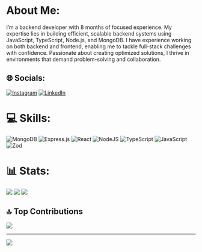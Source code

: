# About Me:
I’m a backend developer with 8 months of focused experience. My expertise lies in building efficient, scalable backend systems using JavaScript, TypeScript, Node.js, and MongoDB. I have experience working on both backend and frontend, enabling me to tackle full-stack challenges with confidence. Passionate about creating optimized solutions, I thrive in environments that demand problem-solving and collaboration.


## 🌐 Socials:
[![Instagram](https://img.shields.io/badge/Instagram-%23E4405F.svg?logo=Instagram&logoColor=white)](https://instagram.com/yolge2.0) [![LinkedIn](https://img.shields.io/badge/LinkedIn-%230077B5.svg?logo=linkedin&logoColor=white)](https://linkedin.com/in/YolgeSanchez) 

# 💻 Skills:
![MongoDB](https://img.shields.io/badge/MongoDB-%234ea94b.svg?style=for-the-badge&logo=mongodb&logoColor=white) ![Express.js](https://img.shields.io/badge/express.js-%23404d59.svg?style=for-the-badge&logo=express&logoColor=%2361DAFB) ![React](https://img.shields.io/badge/react-%2320232a.svg?style=for-the-badge&logo=react&logoColor=%2361DAFB) ![NodeJS](https://img.shields.io/badge/node.js-6DA55F?style=for-the-badge&logo=node.js&logoColor=white) ![TypeScript](https://img.shields.io/badge/typescript-%23007ACC.svg?style=for-the-badge&logo=typescript&logoColor=white) ![JavaScript](https://img.shields.io/badge/javascript-%23323330.svg?style=for-the-badge&logo=javascript&logoColor=%23F7DF1E) ![Zod](https://img.shields.io/badge/zod-%233068b7.svg?style=for-the-badge&logo=zod&logoColor=white)

# 📊 Stats:
![](https://github-readme-stats.vercel.app/api?username=YolgeSanchez&theme=vue-dark&hide_border=false&include_all_commits=false&count_private=true)
![](https://github-readme-streak-stats.herokuapp.com/?user=YolgeSanchez&theme=vue-dark&hide_border=false)
     ![](https://github-readme-stats.vercel.app/api/top-langs/?username=YolgeSanchez&theme=vue-dark&hide_border=false&include_all_commits=false&count_private=false&layout=compact)

## 🔝 Top Contributions
![](https://github-contributor-stats.vercel.app/api?username=YolgeSanchez&limit=5&theme=vue-dark&combine_all_yearly_contributions=true)

---

[![](https://visitcount.itsvg.in/api?id=YolgeSanchez&icon=8&color=8)](https://visitcount.itsvg.in)

<!-- Proudly created with GPRM ( https://gprm.itsvg.in ) -->
